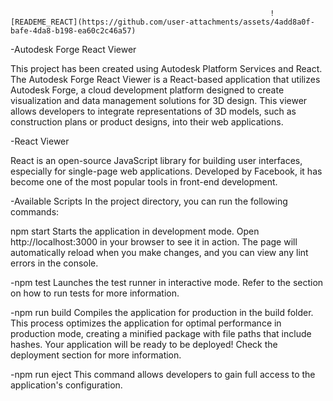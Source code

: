                                                               ![READEME_REACT](https://github.com/user-attachments/assets/4add8a0f-bafe-4da8-b198-ea60c2c46a57)



-Autodesk Forge React Viewer


This project has been created using Autodesk Platform Services and React. The Autodesk Forge React Viewer is a React-based application that utilizes Autodesk Forge, a cloud development platform designed to create visualization and data management solutions for 3D design. 
This viewer allows developers to integrate representations of 3D models, such as construction plans or product designs, into their web applications.

-React Viewer


React is an open-source JavaScript library for building user interfaces, especially for single-page web applications. Developed by Facebook, it has become one of the most popular tools in front-end development.

-Available Scripts
In the project directory, you can run the following commands:

npm start
Starts the application in development mode. 
Open http://localhost:3000 in your browser to see it in action. 
The page will automatically reload when you make changes, and you can view any lint errors in the console.

-npm test
Launches the test runner in interactive mode. Refer to the section on how to run tests for more information.

-npm run build
Compiles the application for production in the build folder. 
This process optimizes the application for optimal performance in production mode, creating a minified package with file paths that include hashes. 
Your application will be ready to be deployed! Check the deployment section for more information.

-npm run eject
This command allows developers to gain full access to the application's configuration.

